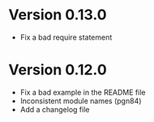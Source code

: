 # Version 0.13.0

* Fix a bad require statement

# Version 0.12.0

* Fix a bad example in the README file
* Inconsistent module names (pgn84)
* Add a changelog file


